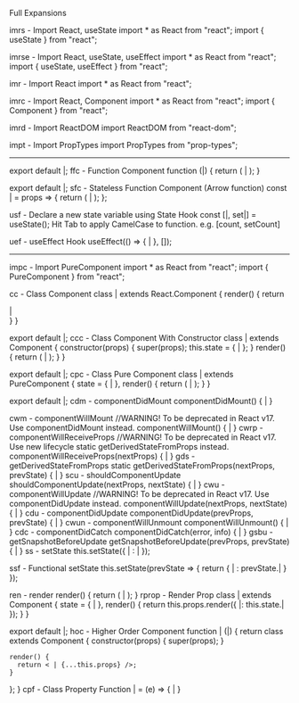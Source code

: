 Full Expansions

imrs - Import React, useState
import * as React from "react";
import { useState } from "react";

imrse - Import React, useState, useEffect
import * as React from "react";
import { useState, useEffect } from "react";

imr - Import React
import * as React from "react";

imrc - Import React, Component
import * as React from "react";
import { Component } from "react";

imrd - Import ReactDOM
import ReactDOM from "react-dom";

impt - Import PropTypes
import PropTypes from "prop-types";

----

export default |;
ffc - Function Component
function (|) {
    return ( | );
}

export default |;
sfc - Stateless Function Component (Arrow function)
const | = props => {
  return ( | );
};

usf - Declare a new state variable using State Hook
const [|, set|] = useState();
Hit Tab to apply CamelCase to function. e.g. [count, setCount]

uef - useEffect Hook
useEffect(() => {
  |
}, []);

____

impc - Import PureComponent
import * as React from "react";
import { PureComponent } from "react";

cc - Class Component
class | extends React.Component {
  render() {
    return <div>|</div>
  }
}

export default |;
ccc - Class Component With Constructor
class | extends Component {
  constructor(props) {
    super(props);
    this.state = { | };
  }
  render() {
    return ( | );
  }
}

export default |;
cpc - Class Pure Component
class | extends PureComponent {
  state = { | },
  render() {
    return ( | );
  }
}

export default |;
cdm - componentDidMount
componentDidMount() {
  |
}

cwm - componentWillMount
//WARNING! To be deprecated in React v17. Use componentDidMount instead.
componentWillMount() {
  |
}
cwrp - componentWillReceiveProps
//WARNING! To be deprecated in React v17. Use new lifecycle static getDerivedStateFromProps instead.
componentWillReceiveProps(nextProps) {
  |
}
gds - getDerivedStateFromProps
static getDerivedStateFromProps(nextProps, prevState) {
  |
}
scu - shouldComponentUpdate
shouldComponentUpdate(nextProps, nextState) {
  |
}
cwu - componentWillUpdate
//WARNING! To be deprecated in React v17. Use componentDidUpdate instead.
componentWillUpdate(nextProps, nextState) {
  |
}
cdu - componentDidUpdate
componentDidUpdate(prevProps, prevState) {
  |
}
cwun - componentWillUnmount
componentWillUnmount() {
  |
}
cdc - componentDidCatch
componentDidCatch(error, info) {
  |
}
gsbu - getSnapshotBeforeUpdate
getSnapshotBeforeUpdate(prevProps, prevState) {
  |
}
ss - setState
this.setState({ | : | });

ssf - Functional setState
this.setState(prevState => {
  return { | : prevState.| }
});

ren - render
render() {
  return (
    |
  );
}
rprop - Render Prop
class | extends Component {
  state = { | },
  render() {
    return this.props.render({
      |: this.state.|
    });
  }
}

export default |;
hoc - Higher Order Component
function | (|) {
  return class extends Component {
    constructor(props) {
      super(props);
    }

    render() {
      return < | {...this.props} />;
    }
  };
}
cpf - Class Property Function
  | = (e) => {
    |
  }